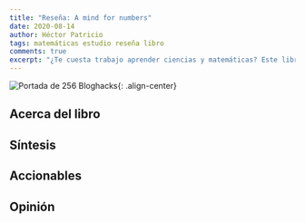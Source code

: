 ```yaml
---
title: "Reseña: A mind for numbers"
date: 2020-08-14
author: Héctor Patricio
tags: matemáticas estudio reseña libro
comments: true
excerpt: "¿Te cuesta trabajo aprender ciencias y matemáticas? Este libro de Barbara Oakley tiene consejos bastante interesantes.s"
---
```




![Portada de 256 Bloghacks](https://res.cloudinary.com/hectorip/image/upload/v1595135937/cover_czxohu.png){: .align-center}

## Acerca del libro


## Síntesis


## Accionables


## Opinión

